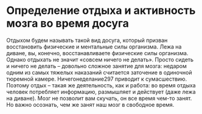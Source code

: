 # Определение отдыха и активность мозга во время досуга

Отдыхом будем называть такой вид досуга, который призван восстановить физические и ментальные силы организма. Лежа на диване, вы, конечно, восстанавливаете физические силы организма. Однако отдыхать не значит «совсем ничего не делать». Просто сидеть и ничего не делать – довольно сложное занятие для мозга: недаром одним из самых тяжелых наказаний считается заточение в одиночной тюремной камере. Ничегонеделание297 приводит к сумасшествию. Поэтому отдых – такая же деятельность, как и работа: во время отдыха человек потребляет информацию, размышляет и действует (даже лежа на диване). Мозг не позволит вам скучать, он все время чем-то занят. Но важно осознать, чем же занят наш мозг в свободное время.
